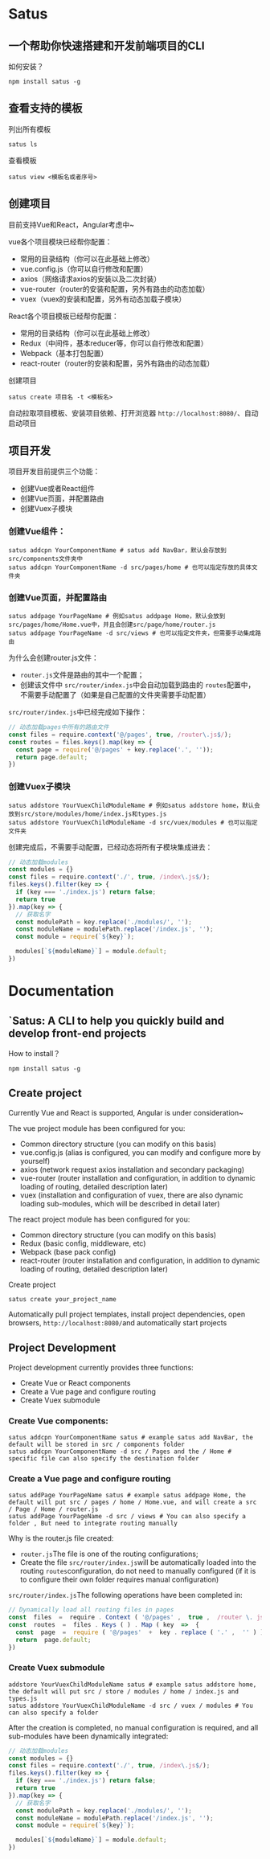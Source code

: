 # Satus
## 一个帮助你快速搭建和开发前端项目的CLI

如何安装？

```shell
npm install satus -g
```



## 查看支持的模板

列出所有模板

```shell
satus ls
```

查看模板

```shell
satus view <模板名或者序号>
```



## 创建项目

目前支持Vue和React，Angular考虑中~

vue各个项目模块已经帮你配置：

* 常用的目录结构（你可以在此基础上修改）
* vue.config.js（你可以自行修改和配置）
* axios（网络请求axios的安装以及二次封装）
* vue-router（router的安装和配置，另外有路由的动态加载）
* vuex（vuex的安装和配置，另外有动态加载子模块）

React各个项目模板已经帮你配置：

* 常用的目录结构（你可以在此基础上修改）
* Redux（中间件，基本reducer等，你可以自行修改和配置）
* Webpack（基本打包配置）
* react-router（router的安装和配置，另外有路由的动态加载）



创建项目

```shell
satus create 项目名 -t <模板名>
```

自动拉取项目模板、安装项目依赖、打开浏览器 `http://localhost:8080/`、自动启动项目



## 项目开发

项目开发目前提供三个功能：

* 创建Vue或者React组件
* 创建Vue页面，并配置路由
* 创建Vuex子模块



### 创建Vue组件：

````shell
satus addcpn YourComponentName # satus add NavBar，默认会存放到src/components文件夹中
satus addcpn YourComponentName -d src/pages/home # 也可以指定存放的具体文件夹
````



### 创建Vue页面，并配置路由

```shell
satus addpage YourPageName # 例如satus addpage Home，默认会放到src/pages/home/Home.vue中，并且会创建src/page/home/router.js
satus addpage YourPageName -d src/views # 也可以指定文件夹，但需要手动集成路由
```

为什么会创建router.js文件：

* `router.js`文件是路由的其中一个配置；
* 创建该文件中 `src/router/index.js`中会自动加载到路由的 `routes`配置中，不需要手动配置了（如果是自己配置的文件夹需要手动配置）

`src/router/index.js`中已经完成如下操作：

```js
// 动态加载pages中所有的路由文件
const files = require.context('@/pages', true, /router\.js$/);
const routes = files.keys().map(key => {
  const page = require('@/pages' + key.replace('.', ''));
  return page.default;
})
```



### 创建Vuex子模块

```shell
satus addstore YourVuexChildModuleName # 例如satus addstore home，默认会放到src/store/modules/home/index.js和types.js
satus addstore YourVuexChildModuleName -d src/vuex/modules # 也可以指定文件夹
```

创建完成后，不需要手动配置，已经动态将所有子模块集成进去：

```js
// 动态加载modules
const modules = {}
const files = require.context('./', true, /index\.js$/);
files.keys().filter(key => {
  if (key === './index.js') return false;
  return true
}).map(key => {  
  // 获取名字
  const modulePath = key.replace('./modules/', '');
  const moduleName = modulePath.replace('/index.js', '');
  const module = require(`${key}`);

  modules[`${moduleName}`] = module.default;
})
```





# Documentation

## `Satus: A CLI to help you quickly build and develop front-end projects

How to install？

```shell
npm install satus -g
```

## Create project

Currently Vue and React is supported,  Angular is under consideration~

The vue project module has been configured for you:

- Common directory structure (you can modify on this basis)
- vue.config.js (alias is configured, you can modify and configure more by yourself)
- axios (network request axios installation and secondary packaging)
- vue-router (router installation and configuration, in addition to dynamic loading of routing, detailed description later)
- vuex (installation and configuration of vuex, there are also dynamic loading sub-modules, which will be described in detail later)

The react project module has been configured for you:

- Common directory structure (you can modify on this basis)
- Redux (basic config, middleware, etc)
- Webpack (base pack config)
- react-router (router installation and configuration, in addition to dynamic loading of routing, detailed description later)

Create project

```shell
satus create your_project_name
```

Automatically pull project templates, install project dependencies, open browsers, `http://localhost:8080/`and automatically start projects

## Project Development

Project development currently provides three functions:

- Create Vue or React components
- Create a Vue page and configure routing
- Create Vuex submodule

### Create Vue components:

```shell
satus addcpn YourComponentName satus # example satus add NavBar, the default will be stored in src / components folder 
satus addcpn YourComponentName -d src / Pages and the / Home # specific file can also specify the destination folder
```

### Create a Vue page and configure routing

```shell
satus addPage YourPageName satus # example satus addpage Home, the default will put src / pages / home / Home.vue, and will create a src / Page / Home / router.js 
satus addPage YourPageName -d src / views # You can also specify a folder , But need to integrate routing manually
```

Why is the router.js file created:

- `router.js`The file is one of the routing configurations;
- Create the file `src/router/index.js`will be automatically loaded into the routing `routes`configuration, do not need to manually configured (if it is to configure their own folder requires manual configuration)

`src/router/index.js`The following operations have been completed in:

```js
// Dynamically load all routing files in pages 
const  files  =  require . Context ( '@/pages' ,  true ,  /router \. js $ / ) ; 
const  routes  =  files . Keys ( ) . Map ( key  =>  { 
  const  page  =  require ( '@/pages'  +  key . replace ( '.' ,  '' ) ) ; 
  return  page.default;
})
```

### Create Vuex submodule

```shell
addstore YourVuexChildModuleName satus # example satus addstore home, the default will put src / store / modules / home / index.js and types.js 
satus addstore YourVuexChildModuleName -d src / vuex / modules # You can also specify a folder
```

After the creation is completed, no manual configuration is required, and all sub-modules have been dynamically integrated:

```js
// 动态加载modules
const modules = {}
const files = require.context('./', true, /index\.js$/);
files.keys().filter(key => {
  if (key === './index.js') return false;
  return true
}).map(key => {  
  // 获取名字
  const modulePath = key.replace('./modules/', '');
  const moduleName = modulePath.replace('/index.js', '');
  const module = require(`${key}`);

  modules[`${moduleName}`] = module.default;
})
```
